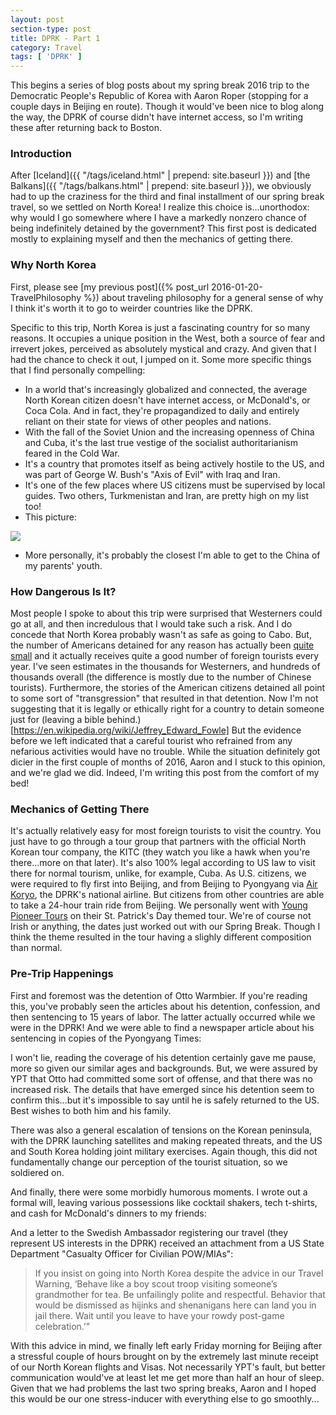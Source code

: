 ```yaml
---
layout: post
section-type: post
title: DPRK - Part 1
category: Travel
tags: [ 'DPRK' ]
---
```


This begins a series of blog posts about my spring break 2016 trip to the Democratic People's 
Republic of Korea with Aaron Roper (stopping for a couple days in Beijing en route).
Though it would've been nice to blog along the way, the DPRK of course didn't have internet access,
so I'm writing these after returning back to Boston. 

### Introduction

After [Iceland]({{ "/tags/iceland.html" | prepend: site.baseurl }}) and
[the Balkans]({{ "/tags/balkans.html" | prepend: site.baseurl }}),
we obviously had to up the craziness for the
third and final installment of our spring break travel, so we settled on North Korea! 
I realize this choice is...unorthodox: why would I go somewhere where I have a markedly nonzero
chance of being indefinitely detained by the government?
This first post is dedicated mostly to explaining myself and then the mechanics of getting there.

### Why North Korea

First, please see
[my previous post]({% post_url 2016-01-20-TravelPhilosophy %})
about traveling philosophy for a general sense of why I think it's worth it to go to
weirder countries like the DPRK. 

Specific to this trip, North Korea is just a fascinating country for so many reasons.
It occupies a unique position in the West, both a source of fear and irrevert jokes, perceived as
absolutely mystical and crazy. And given that I had the chance to check it out, I jumped on it.
Some more specific things that I find personally compelling:

+ In a world that's increasingly globalized and connected, the average North Korean citizen
doesn't have internet access, or McDonald's, or Coca Cola. And in fact, they're propagandized
to daily and entirely reliant on their state for views of other peoples and nations.
+ With the fall of the Soviet Union and the increasing openness of China and Cuba, it's the
last true vestige of the socialist authoritarianism feared in the Cold War.
+ It's a country that promotes itself as being actively hostile to the US, and was part of
George W. Bush's "Axis of Evil" with Iraq and Iran.
+ It's one of the few places where US citizens must be supervised by local guides. Two others,
Turkmenistan and Iran, are pretty high on my list too!
+ This picture:

![](http://cdn.citylab.com/media/img/citylab/legacy/2012/12/18/north%20korea%20satellite%20nasa%20lights%20OLD.JPG)

+ More personally, it's probably the closest I'm able to get to the China of my parents' youth.

### How Dangerous Is It?

Most people I spoke to about this trip were surprised that Westerners could go at all, and then
incredulous that I would take such a risk. And I do concede that North Korea probably wasn't as
safe as going to Cabo. But, the number of Americans detained for any reason has actually been
[quite small](https://en.wikipedia.org/wiki/List_of_Americans_detained_by_North_Korea)
and it actually receives quite a good number of foreign tourists every year.
I've seen estimates in the thousands for Westerners, and hundreds of thousands overall (the difference
is mostly due to the number of Chinese tourists). Furthermore, the stories of the American
citizens detained all point to some sort of "transgression" that resulted in that detention.
Now I'm not suggesting that it is legally or ethically right for a country to detain someone
just for
(leaving a bible behind.)[https://en.wikipedia.org/wiki/Jeffrey_Edward_Fowle]
But the evidence before we left indicated that a careful tourist who refrained from any
nefarious activities would have no trouble. While the situation definitely got dicier
in the first couple of months of 2016, Aaron and I stuck to this opinion, and we're glad we did.
Indeed, I'm writing this post from the comfort of my bed! 


### Mechanics of Getting There
It's actually relatively easy for most foreign tourists to visit the country. You 
just have to go through a tour group that partners with the official North Korean
tour company, the KITC (they watch you like a hawk when you're there...more on that
later). It's also 100% legal according to US law
to visit there for normal tourism, unlike, for example, Cuba.
As U.S. citizens, we were required to fly first into Beijing, and from Beijing to Pyongyang via 
[Air Koryo](http://www.airkoryo.org/), the DPRK's national airline.
But citizens from other countries are able to take a 24-hour train ride from Beijing.
We personally went with
[Young Pioneer Tours](http://www.youngpioneertours.com/) on their St. Patrick's Day
themed tour. We're of course not Irish or anything, the dates just worked out with our
Spring Break. Though I think the theme resulted in the tour having a slighly different
composition than normal.

### Pre-Trip Happenings

First and foremost was the detention of Otto Warmbier.
If you're reading this, you've probably seen the articles
about his detention, confession, and then sentencing to 15 years of labor. The latter actually occurred
while we were in the DPRK! And we were able to find a newspaper article about his sentencing in
copies of the Pyongyang Times:

I won't lie, reading the coverage of his detention certainly gave me pause, more so given our
similar ages and backgrounds. But, we were assured by YPT that Otto had
committed some sort of offense, and that there was no increased risk. The details that have emerged
since his detention seem to confirm this...but it's impossible to say until he is safely
returned to the US. Best wishes to both him and his family.

There was also a general escalation of tensions on the Korean peninsula, with the DPRK launching
satellites and making repeated threats, and the US and South Korea holding joint military exercises.
Again though, this did not fundamentally change our perception of the tourist situation, so we
soldiered on.

And finally, there were some morbidly humorous moments. I wrote out a formal will, leaving
various possessions like cocktail shakers, tech t-shirts, and cash for McDonald's dinners to my friends:

And a letter to the Swedish Ambassador registering our travel (they represent US interests in the
DPRK) received an attachment from a US State Department "Casualty Officer for Civilian POW/MIAs":

> If you insist on going into North Korea despite the advice in our Travel Warning,
> ‘Behave like a boy scout troop visiting someone’s grandmother for tea.
> Be unfailingly polite and respectful.  Behavior that would be dismissed as hijinks
> and shenanigans here can land you in jail there.
> Wait until you leave to have your rowdy post-game celebration.’”

With this advice in mind, we finally left early Friday morning for Beijing after a
stressful couple of hours brought on by the extremely last minute receipt of our
North Korean flights and Visas. Not necessarily YPT's fault, but better communication would've at least
let me get more than half an hour of sleep. Given that we had problems the last two spring breaks,
Aaron and I hoped this would be our one stress-inducer with everything else to go smoothly...